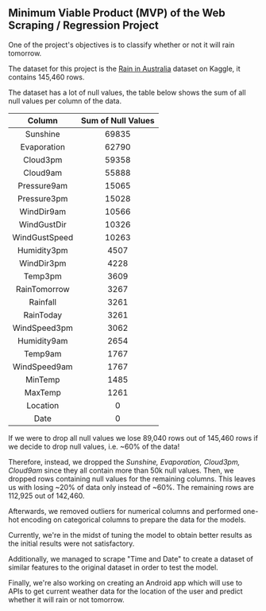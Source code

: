 ## Minimum Viable Product (MVP) of the Web Scraping / Regression Project
One of the project's objectives is to classify whether or not it will rain tomorrow.

The dataset for this project is the [Rain in Australia](https://www.kaggle.com/jsphyg/weather-dataset-rattle-package) dataset on Kaggle, it contains 145,460 rows.

The dataset has a lot of null values, the table below shows the sum of all null values per column of the data.

| Column | Sum of Null Values |
|:---:|:---:|
| Sunshine         |69835|
| Evaporation      |62790|
| Cloud3pm         |59358|
| Cloud9am         |55888|
| Pressure9am      |15065|
| Pressure3pm      |15028|
| WindDir9am       |10566|
| WindGustDir      |10326|
| WindGustSpeed    |10263|
| Humidity3pm      | 4507|
| WindDir3pm       | 4228|
| Temp3pm          | 3609|
| RainTomorrow     | 3267|
| Rainfall         | 3261|
| RainToday         |3261|
| WindSpeed3pm     | 3062|
| Humidity9am     |  2654|
| Temp9am        |   1767|
| WindSpeed9am  |    1767|
| MinTemp      |     1485|
| MaxTemp     |      1261|
| Location  |           0|
| Date       |          0|

If we were to drop all null values we lose 89,040 rows out of 145,460 rows if we decide to drop null values, i.e. ~60% of the data!

Therefore, instead, we dropped the _Sunshine, Evaporation, Cloud3pm, Cloud9am_ since they all contain more than 50k null values. Then, we dropped rows containing null values for the remaining columns. This leaves us with losing ~20% of data only instead of ~60%. The remaining rows are 112,925 out of 142,460.

Afterwards, we removed outliers for numerical columns and performed one-hot encoding on categorical columns to prepare the data for the models. 

Currently, we're in the midst of tuning the model to obtain better results as the initial results were not satisfactory.

Additionally, we managed to scrape "Time and Date" to create a dataset of similar features to the original dataset in order to test the model.

Finally, we're also working on creating an Android app which will use to APIs to get current weather data for the location of the user and predict whether it will rain or not tomorrow.
